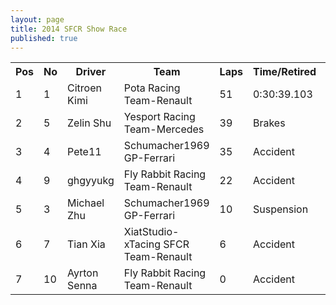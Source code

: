 ```yaml
---
layout: page
title: 2014 SFCR Show Race
published: true
---
```


<font size="2">
<table>
  <tr>
    <th>Pos</th>
    <th>No</th>
    <th>Driver</th>
    <th>Team</th>
    <th>Laps</th>
    <th>Time/Retired</th>
    <th>Grid</th>
  </tr>
  <tr>
    <td>1</td>
    <td>1</td>
    <td>Citroen Kimi</td>
    <td>Pota Racing Team-Renault</td>
    <td>51</td>
    <td>0:30:39.103</td>
    <td>7</td>
  </tr>
  <tr>
    <td>2</td>
    <td>5</td>
    <td>Zelin Shu</td>
    <td>Yesport Racing Team-Mercedes</td>
    <td>39</td>
    <td>Brakes</td>
    <td>4</td>
  </tr>
  <tr>
    <td>3</td>
    <td>4</td>
    <td>Pete11</td>
    <td>Schumacher1969 GP-Ferrari</td>
    <td>35</td>
    <td>Accident</td>
    <td>6</td>
  </tr>
  <tr>
    <td>4</td>
    <td>9</td>
    <td>ghgyyukg</td>
    <td>Fly Rabbit Racing Team-Renault</td>
    <td>22</td>
    <td>Accident</td>
    <td>1</td>
  </tr>
  <tr>
    <td>5</td>
    <td>3</td>
    <td>Michael Zhu</td>
    <td>Schumacher1969 GP-Ferrari</td>
    <td>10</td>
    <td>Suspension</td>
    <td>5</td>
  </tr>
  <tr>
    <td>6</td>
    <td>7</td>
    <td>Tian Xia</td>
    <td>XiatStudio-xTacing SFCR Team-Renault</td>
    <td>6</td>
    <td>Accident</td>
    <td>3</td>
  </tr>
  <tr>
    <td>7</td>
    <td>10</td>
    <td>Ayrton Senna</td>
    <td>Fly Rabbit Racing Team-Renault</td>
    <td>0</td>
    <td>Accident</td>
    <td>2</td>
  </tr>
</table>
</font>